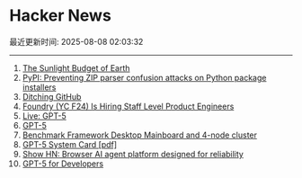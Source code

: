 # Hacker News

最近更新时间: 2025-08-08 02:03:32

--- 
1. [The Sunlight Budget of Earth](https://www.asimov.press/p/sunlight-budget) 
2. [PyPI: Preventing ZIP parser confusion attacks on Python package installers](https://blog.pypi.org/posts/2025-08-07-wheel-archive-confusion-attacks/) 
3. [Ditching GitHub](https://tomscii.sig7.se/2024/01/Ditching-GitHub) 
4. [Foundry (YC F24) Is Hiring Staff Level Product Engineers](https://www.ycombinator.com/companies/foundry/jobs/jwdYx6v-founding-product-engineer) 
5. [Live: GPT-5](https://www.youtube.com/watch?v=0Uu_VJeVVfo) 
6. [GPT-5](http://openai.com/gpt-5) 
7. [Benchmark Framework Desktop Mainboard and 4-node cluster](https://github.com/geerlingguy/ollama-benchmark/issues/21) 
8. [GPT-5 System Card [pdf]](https://cdn.openai.com/pdf/8124a3ce-ab78-4f06-96eb-49ea29ffb52f/gpt5-system-card-aug7.pdf) 
9. [Show HN: Browser AI agent platform designed for reliability](https://github.com/nottelabs/notte) 
10. [GPT-5 for Developers](https://openai.com/index/introducing-gpt-5-for-developers) 
